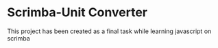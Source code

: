 # Scrimba-Unit Converter
 This project has been created as a final task while learning javascript on scrimba
